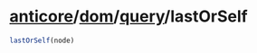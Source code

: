 # [anticore](../../../../../#reference)/[dom](../../#reference)/[query](../#reference)/<a name="reference">lastOrSelf</a>

```js
lastOrSelf(node)
```